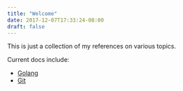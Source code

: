```yaml
---
title: "Welcome"
date: 2017-12-07T17:33:24-08:00
draft: false
---
```


This is just a collection of my references on various topics.

Current docs include:

- [Golang](/golang)
- [Git](/git)